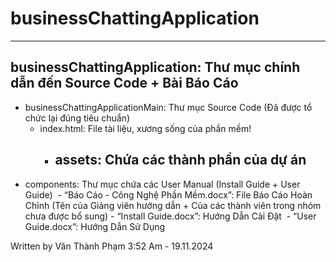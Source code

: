 # businessChattingApplication
---

## businessChattingApplication: Thư mục chính dẫn đến Source Code + Bài Báo Cáo
- businessChattingApplicationMain: Thư mục Source Code (Đã được tổ chức lại đúng tiêu chuẩn)
  - index.html: File tài liệu, xương sống của phần mềm!
      - assets: Chứa các thành phần của dự án
         - 
- ​components: Thư mục chứa các User Manual (Install Guide + User Guide)
​  - “Báo Cáo - Công Nghệ Phần Mềm.docx”: File Báo Cáo Hoàn Chỉnh (Tên của Giảng viên hướng dẫn + Của các thành viên trong nhóm chưa được bổ sung)
  ​- “Install Guide.docx”: Hướng Dẫn Cài Đặt
​  - “User Guide.docx”: Hướng Dẫn Sử Dụng


Written by Văn Thành Phạm
3:52 Am - 19.11.2024
